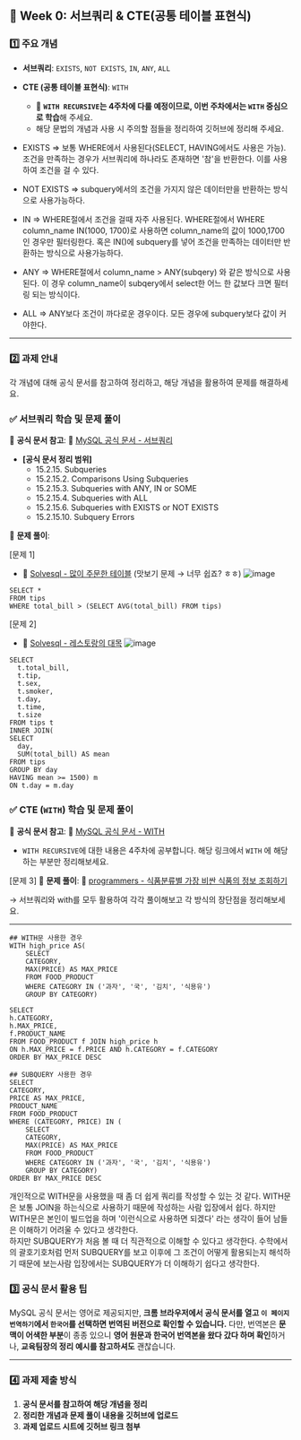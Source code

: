 ## **📌 Week 0: 서브쿼리 & CTE(공통 테이블 표현식)**

### **1️⃣ 주요 개념**

- **서브쿼리**: `EXISTS`, `NOT EXISTS`, `IN`, `ANY`, `ALL`
- **CTE (공통 테이블 표현식)**: `WITH`
    - 🚨 **`WITH RECURSIVE`는 4주차에 다룰 예정이므로, 이번 주차에서는 `WITH` 중심으로 학습**해 주세요.
    - 해당 문법의 개념과 사용 시 주의할 점들을 정리하여 깃허브에 정리해 주세요.

- EXISTS => 보통 WHERE에서 사용된다(SELECT, HAVING에서도 사용은 가능). 조건을 만족하는 경우가 서브쿼리에 하나라도 존재하면 '참'을 반환한다. 이를 사용하여 조건을 걸 수 있다.
- NOT EXISTS => subquery에서의 조건을 가지지 않은 데이터만을 반환하는 방식으로 사용가능하다.
- IN => WHERE절에서 조건을 걸때 자주 사용된다. WHERE절에서 WHERE column_name IN(1000, 1700)로 사용하면 column_name의 값이 1000,1700인 경우만 필터링한다.  혹은 IN()에 subquery를 넣어 조건을 만족하는 데이터만 반환하는 방식으로 사용가능하다.
- ANY => WHERE절에서 column_name > ANY(subqery) 와 같은 방식으로 사용된다. 이 경우 column_name이 subqery에서 select한 어느 한 값보다 크면 필터링 되는 방식이다.
- ALL => ANY보다 조건이 까다로운 경우이다. 모든 경우에 subquery보다 값이 커야한다.
---

### **2️⃣ 과제 안내**

각 개념에 대해 공식 문서를 참고하여 정리하고, 해당 개념을 활용하여 문제를 해결하세요.

### **✅ 서브쿼리 학습 및 문제 풀이**

📖 **공식 문서 참고**: 🔗 [MySQL 공식 문서 - 서브쿼리](https://dev.mysql.com/doc/refman/8.0/en/subqueries.html)

- **[공식 문서 정리 범위]**
    - 15.2.15. Subqueries
    - 15.2.15.2. Comparisons Using Subqueries
    - 15.2.15.3. Subqueries with ANY, IN or SOME
    - 15.2.15.4. Subqueries with ALL
    - 15.2.15.6. Subqueries with EXISTS or NOT EXISTS
    - 15.2.15.10. Subquery Errors

📝 **문제 풀이**:

[문제 1]
- 🔗 [Solvesql - 많이 주문한 테이블](https://solvesql.com/problems/find-tables-with-high-bill/) (맛보기 문제 → 너무 쉽죠? ㅎㅎ)
![image](https://github.com/user-attachments/assets/120b62bd-fcd4-4621-9056-740fb35ef9b6)

```
SELECT *
FROM tips
WHERE total_bill > (SELECT AVG(total_bill) FROM tips)

```




[문제 2]
- 🔗 [Solvesql - 레스토랑의 대목](https://solvesql.com/problems/high-season-of-restaurant/)
![image](https://github.com/user-attachments/assets/336d841f-c8d4-4145-93ba-093de571f6b0)
```
SELECT 
  t.total_bill,
  t.tip,
  t.sex,
  t.smoker,
  t.day,
  t.time,
  t.size
FROM tips t
INNER JOIN(
SELECT 
  day,
  SUM(total_bill) AS mean
FROM tips
GROUP BY day
HAVING mean >= 1500) m
ON t.day = m.day

```


### **✅ CTE (`WITH`) 학습 및 문제 풀이**

📖 **공식 문서 참고**: 🔗 [MySQL 공식 문서 - WITH](https://dev.mysql.com/doc/refman/8.0/en/with.html) 

* `WITH RECURSIVE`에 대한 내용은 4주차에 공부합니다. 해당 링크에서 `WITH` 에 해당하는 부분만 정리해보세요.


[문제 3]
📝 **문제 풀이**:  🔗 [programmers - 식품분류별 가장 비싼 식품의 정보 조회하기](https://school.programmers.co.kr/learn/courses/30/lessons/131116) 

→ 서브쿼리와 with를 모두 활용하여 각각 풀이해보고 각 방식의 장단점을 정리해보세요.

---


```
## WITH문 사용한 경우
WITH high_price AS(
    SELECT 
    CATEGORY,
    MAX(PRICE) AS MAX_PRICE
    FROM FOOD_PRODUCT
    WHERE CATEGORY IN ('과자', '국', '김치', '식용유')
    GROUP BY CATEGORY)

SELECT 
h.CATEGORY,
h.MAX_PRICE,
f.PRODUCT_NAME
FROM FOOD_PRODUCT f JOIN high_price h
ON h.MAX_PRICE = f.PRICE AND h.CATEGORY = f.CATEGORY
ORDER BY MAX_PRICE DESC

```


```
## SUBQUERY 사용한 경우
SELECT
CATEGORY,
PRICE AS MAX_PRICE,
PRODUCT_NAME
FROM FOOD_PRODUCT
WHERE (CATEGORY, PRICE) IN (
    SELECT 
    CATEGORY,
    MAX(PRICE) AS MAX_PRICE
    FROM FOOD_PRODUCT
    WHERE CATEGORY IN ('과자', '국', '김치', '식용유')
    GROUP BY CATEGORY)
ORDER BY MAX_PRICE DESC
```


개인적으로 WITH문을 사용했을 때 좀 더 쉽게 쿼리를 작성할 수 있는 것 같다. WITH문은 보통 JOIN을 하는식으로 사용하기 때문에 작성하는 사람 입장에서 쉽다. 하지만 WITH문은 본인이 빌드업을 하며 '이런식으로 사용하면 되겠다' 라는 생각이 들어 남들은 이해하기 어려울 수 있다고 생각한다.  
하지만 SUBQUERY가 처음 볼 때 더 직관적으로 이해할 수 있다고 생각한다. 수학에서의 괄호기호처럼 먼저 SUBQUERY를 보고 이후에 그 조건이 어떻게 활용되는지 해석하기 때문에 보는사람 입장에서는 SUBQUERY가 더 이해하기 쉽다고 생각한다.




### **3️⃣ 공식 문서 활용 팁**

MySQL 공식 문서는 영어로 제공되지만, **크롬 브라우저에서 공식 문서를 열고 `이 페이지 번역하기`에서 `한국어`를 선택하면 번역된 버전으로 확인할 수 있습니다.** 다만, 번역본은 **문맥이 어색한 부분**이 종종 있으니 **영어 원문과 한국어 번역본을 왔다 갔다 하며 확인**하거나, **교육팀장의 정리 예시를 참고하셔도** 괜찮습니다.

---

### **4️⃣ 과제 제출 방식**

1. **공식 문서를 참고하여 해당 개념을 정리**
2. **정리한 개념과 문제 풀이 내용을 깃허브에 업로드**
3. **과제 업로드 시트에 깃허브 링크 첨부**


```
